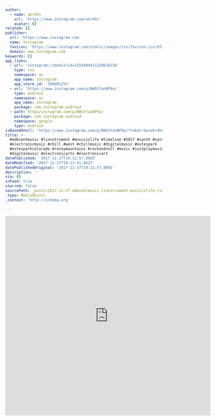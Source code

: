 ```yaml
---
author:
  - name: akr4hn
    url: 'https://www.instagram.com/akr4hn'
    avatar: {}
related: []
publisher:
  url: 'https://www.instagram.com'
  name: Instagram
  favicon: 'https://www.instagram.com/static/images/ico/favicon.ico/dfa85bb1fd63.ico'
  domain: www.instagram.com
keywords: []
app_links:
  - url: 'instagram://media?id=1554504411328610158'
    type: ios
    namespace: ai
    app_name: Instagram
    app_store_id: '389801252'
  - url: 'https://www.instagram.com/p/BWStYanBP9u/'
    type: android
    namespace: ai
    app_name: Instagram
    package: com.instagram.android
  - path: https/instagram.com/p/BWStYanBP9u/
    package: com.instagram.android
    namespace: google
    type: android
isBasedOnUrl: 'https://www.instagram.com/p/BWStYanBP9u/?taken-by=akr4hn'
title: >-
  #ambientmusic #linnstrument #musicislife #timeline #2017 #synth #synthesizer
  #electronicmusic #chill #west #chillmusic #digitalmusic #estespark
  #estesparkcolorado #rockymountains #rockandroll #music #justplaymusic
  #digitalmusic #electronicarts #electronicart
datePublished: '2017-11-27T19:11:57.099Z'
dateModified: '2017-11-27T19:11:41.662Z'
datePublishedOriginal: '2017-11-27T19:11:57.099Z'
description: ''
via: {}
inFeed: true
starred: false
sourcePath: _posts/2017-11-27-ambientmusic-linnstrument-musicislife-timeline-2017-sy.md
_type: MediaObject
_context: 'http://schema.org'

---
```

<iframe src="https://cdn.embedly.com/widgets/media.html?src=https%3A%2F%2Fscontent-iad3-1.cdninstagram.com%2Fvp%2Fcb74f15b9a29d236bf7419bfd0e206b7%2F5A1EC2DB%2Ft50.2886-16%2F19950872_376020062814867_5639195611862401024_n.mp4&amp;src_secure=1&amp;url=https%3A%2F%2Fwww.instagram.com%2Fp%2FBWStYanBP9u%2F&amp;image=https%3A%2F%2Fscontent-iad3-1.cdninstagram.com%2Ft51.2885-15%2Fs640x640%2Fe15%2F19764999_186218438580458_3640278022252134400_n.jpg&amp;key=a715cf41cc93453ca338d350cd26f87b&amp;type=video%2Fmp4&amp;schema=instagram" width="658" height="640" scrolling="no" frameborder="0" allowfullscreen="" style=""></iframe>